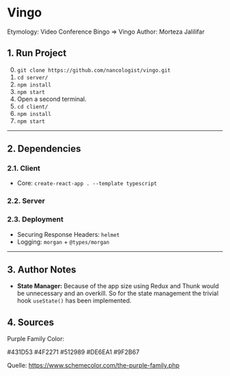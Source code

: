 # Vingo
Etymology: Video Conference Bingo => Vingo
Author: Morteza Jalilifar

## 1. Run Project
0. ``git clone https://github.com/nancologist/vingo.git``
1. ``cd server/``
2. ``npm install``
3. ``npm start``
4. Open a second terminal.
5. ``cd client/``
6. ``npm install``
7. ``npm start``

___

## 2. Dependencies

### 2.1. Client
* Core: ``create-react-app . --template typescript``

### 2.2. Server

### 2.3. Deployment
* Securing Response Headers: ``helmet``
* Logging: ``morgan`` + ``@types/morgan``

___

## 3. Author Notes
* __State Manager:__ Because of the app size using Redux and Thunk would be unnecessary and an overkill. So for the state management the trivial hook ``useState()`` has been implemented.


## 4. Sources
Purple Family Color:

#431D53
#4F2271
#512989
#DE6EA1
#9F2B67

Quelle: https://www.schemecolor.com/the-purple-family.php